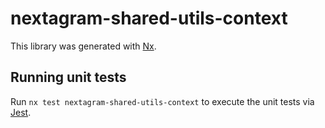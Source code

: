 # nextagram-shared-utils-context

This library was generated with [Nx](https://nx.dev).

## Running unit tests

Run `nx test nextagram-shared-utils-context` to execute the unit tests via [Jest](https://jestjs.io).
